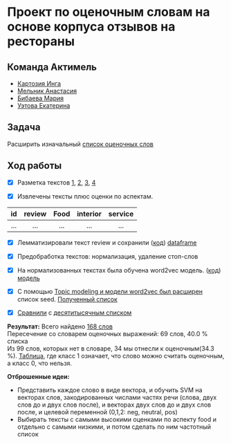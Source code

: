 # Проект по оценочным словам на основе корпуса отзывов на рестораны

## Команда Актимель
* [Картозия Инга](github.com/kartozia)
* [Мельник Анастасия](github.com/NastyaMelnik57)
* [Бибаева Мария](github.com/mbibaeva)
* [Уэтова Екатерина](github.com/euetova)

## Задача
Расширить изначальный [список оценочных слов](https://github.com/mbibaeva/nlp_Kartozia/blob/master/Project_4th_year/seed.txt)
## Ход работы

- [x] Разметка текстов
[1](https://github.com/euetova/HSE/blob/master/NLP4/Project_4th_year/annotations/14418.txt),
[2](https://github.com/euetova/HSE/blob/master/NLP4/Project_4th_year/annotations/annotation_Bibaeva.csv),
[3](https://github.com/euetova/HSE/blob/master/NLP4/Project_4th_year/annotations/annotation_Kartozia.txt),
[4](https://github.com/euetova/HSE/blob/master/NLP4/Project_4th_year/annotations/annotation_Uetova_27221%2C%2029097%2C%2023065%2C%2038116.txt)

- [x] Извлечены тексты плюс оценки по аспектам.

| id | review | Food | interior | service |
|:---:|:---:|:---:|:---:|:---:|
| ... | ... | ... | ... | ... |

- [x] Лемматизировали текст review и сохранили ([код](https://github.com/mbibaeva/nlp_Kartozia/blob/master/Project_4th_year/sentiment_dic.ipynb)) [dataframe](https://drive.google.com/open?id=1-BmRQMWeyUikJmrFgeCmSOyuqQxBWuB8)

- [x] Предобработка текстов: нормализация, удаление стоп-слов

- [x] На нормализованных текстах была обучена word2vec модель. ([код](https://github.com/mbibaeva/nlp_Kartozia/blob/master/Project_4th_year/Sentiment_Analysis.ipynb)) [модель](https://drive.google.com/file/d/1Ud-cd3TnEaCCsxKk0WWAeMZhPD3Y28Tl/view?usp=sharing)

- [x] С помощью [Topic modeling и модели word2vec был расширен](https://github.com/mbibaeva/nlp_Kartozia/blob/master/Project_4th_year/sentiment_words_search.ipynb) список seed. [Полученный список](https://github.com/mbibaeva/nlp_Kartozia/blob/master/Project_4th_year/sentiment_list.txt) 

- [x] [Сравнили](https://github.com/mbibaeva/nlp_Kartozia/blob/master/Project_4th_year/intersection.ipynb) с [десятитысячным списком](https://github.com/mbibaeva/nlp_Kartozia/blob/master/Project_4th_year/rusentilex.txt)


**Результат:** Всего найдено [168 слов](https://github.com/mbibaeva/nlp_Kartozia/blob/master/Project_4th_year/unique_sentiment.txt) <br>
Пересечение со словарем оценочных выражений: 69 слов, 40.0 % списка <br>
Из 99 слов, которых нет в словаре, 34 мы отнесли к оценочным(34.3 %). [Таблица](https://github.com/mbibaeva/nlp_Kartozia/blob/master/Project_4th_year/sentiment_new.csv), где класс 1 означает, что слово можно считать оценочным, а класс 0, что нельзя.



**Отброшенные идеи:** <br>
* Представить каждое слово в виде вектора, и обучить SVM на векторах слов, закодированных числами частях речи (слова, двух слов до и двух слов после), и векторах двух слов до и двух слов после, и целевой переменной (0,1,2: neg, neutral, pos)
* Выбирать тексты с самыми высокими оценками по аспекту food и отдельно с самыми низкими, и потом сделать по ним частотный список
